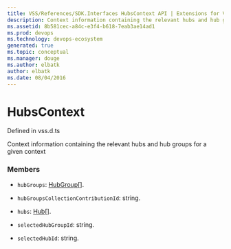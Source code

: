 ```yaml
---
title: VSS/References/SDK.Interfaces HubsContext API | Extensions for Visual Studio Team Services
description: Context information containing the relevant hubs and hub groups for a given context
ms.assetid: 8b581cec-a84c-e3f4-b618-7eab3ae14ad1
ms.prod: devops
ms.technology: devops-ecosystem
generated: true
ms.topic: conceptual
ms.manager: douge
ms.author: elbatk
author: elbatk
ms.date: 08/04/2016
---
```


# HubsContext

Defined in vss.d.ts


Context information containing the relevant hubs and hub groups for a given context 

### Members

* `hubGroups`: [HubGroup](../../../VSS/References/SDK_Interfaces/HubGroup.md)[]. 

* `hubGroupsCollectionContributionId`: string. 

* `hubs`: [Hub](../../../VSS/References/SDK_Interfaces/Hub.md)[]. 

* `selectedHubGroupId`: string. 

* `selectedHubId`: string. 

